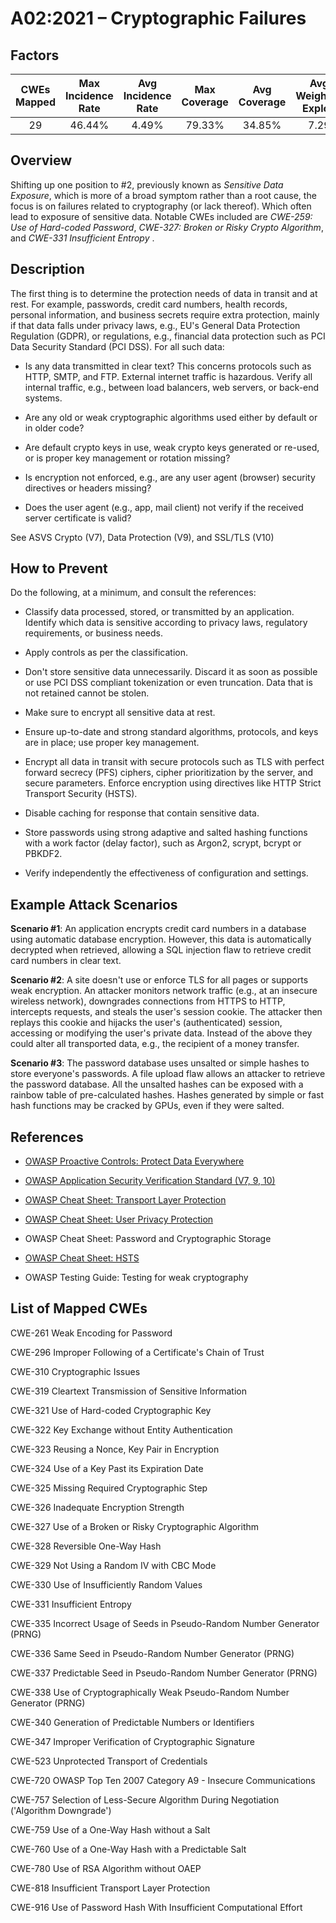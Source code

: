 # A02:2021 – Cryptographic Failures

## Factors

| CWEs Mapped | Max Incidence Rate | Avg Incidence Rate | Max Coverage | Avg Coverage | Avg Weighted Exploit | Avg Weighted Impact | Total Occurrences | Total CVEs |
|:-------------:|:--------------------:|:--------------------:|:--------------:|:--------------:|:----------------------:|:---------------------:|:-------------------:|:------------:|
| 29          | 46.44%             | 4.49%              | 79.33%       | 34.85%       | 7.29                 | 6.81                | 233,788           | 3,075      |

## Overview

Shifting up one position to #2, previously known as *Sensitive Data
Exposure*, which is more of a broad symptom rather than a root cause,
the focus is on failures related to cryptography (or lack thereof).
Which often lead to exposure of sensitive data. Notable CWEs included
are *CWE-259: Use of Hard-coded Password*, *CWE-327: Broken or Risky
Crypto Algorithm*, and *CWE-331 Insufficient Entropy* .

## Description 

The first thing is to determine the protection needs of data in transit
and at rest. For example, passwords, credit card numbers, health
records, personal information, and business secrets require extra
protection, mainly if that data falls under privacy laws, e.g., EU's
General Data Protection Regulation (GDPR), or regulations, e.g.,
financial data protection such as PCI Data Security Standard (PCI DSS).
For all such data:

-   Is any data transmitted in clear text? This concerns protocols such
    as HTTP, SMTP, and FTP. External internet traffic is hazardous.
    Verify all internal traffic, e.g., between load balancers, web
    servers, or back-end systems.

-   Are any old or weak cryptographic algorithms used either by default
    or in older code?

-   Are default crypto keys in use, weak crypto keys generated or
    re-used, or is proper key management or rotation missing?

-   Is encryption not enforced, e.g., are any user agent (browser)
    security directives or headers missing?

-   Does the user agent (e.g., app, mail client) not verify if the
    received server certificate is valid?

See ASVS Crypto (V7), Data Protection (V9), and SSL/TLS (V10)

## How to Prevent

Do the following, at a minimum, and consult the references:

-   Classify data processed, stored, or transmitted by an application.
    Identify which data is sensitive according to privacy laws,
    regulatory requirements, or business needs.

-   Apply controls as per the classification.

-   Don't store sensitive data unnecessarily. Discard it as soon as
    possible or use PCI DSS compliant tokenization or even truncation.
    Data that is not retained cannot be stolen.

-   Make sure to encrypt all sensitive data at rest.

-   Ensure up-to-date and strong standard algorithms, protocols, and
    keys are in place; use proper key management.

-   Encrypt all data in transit with secure protocols such as TLS with
    perfect forward secrecy (PFS) ciphers, cipher prioritization by the
    server, and secure parameters. Enforce encryption using directives
    like HTTP Strict Transport Security (HSTS).

-   Disable caching for response that contain sensitive data.

-   Store passwords using strong adaptive and salted hashing functions
    with a work factor (delay factor), such as Argon2, scrypt, bcrypt or
    PBKDF2.

-   Verify independently the effectiveness of configuration and
    settings.

## Example Attack Scenarios

**Scenario #1**: An application encrypts credit card numbers in a
database using automatic database encryption. However, this data is
automatically decrypted when retrieved, allowing a SQL injection flaw to
retrieve credit card numbers in clear text.

**Scenario #2**: A site doesn't use or enforce TLS for all pages or
supports weak encryption. An attacker monitors network traffic (e.g., at
an insecure wireless network), downgrades connections from HTTPS to
HTTP, intercepts requests, and steals the user's session cookie. The
attacker then replays this cookie and hijacks the user's (authenticated)
session, accessing or modifying the user's private data. Instead of the
above they could alter all transported data, e.g., the recipient of a
money transfer.

**Scenario #3**: The password database uses unsalted or simple hashes to
store everyone's passwords. A file upload flaw allows an attacker to
retrieve the password database. All the unsalted hashes can be exposed
with a rainbow table of pre-calculated hashes. Hashes generated by
simple or fast hash functions may be cracked by GPUs, even if they were
salted.

## References

-   [OWASP Proactive Controls: Protect Data
    Everywhere](https://owasp.org/www-project-proactive-controls/v3/en/c8-protect-data-everywhere)

-   [OWASP Application Security Verification Standard (V7,
    9, 10)](https://owasp.org/www-project-application-security-verification-standard)

-   [OWASP Cheat Sheet: Transport Layer
    Protection](https://cheatsheetseries.owasp.org/cheatsheets/Transport_Layer_Protection_Cheat_Sheet.html)

-   [OWASP Cheat Sheet: User Privacy
    Protection](https://cheatsheetseries.owasp.org/cheatsheets/User_Privacy_Protection_Cheat_Sheet.html)

-   OWASP Cheat Sheet: Password and Cryptographic Storage

-   [OWASP Cheat Sheet:
    HSTS](https://cheatsheetseries.owasp.org/cheatsheets/HTTP_Strict_Transport_Security_Cheat_Sheet.html)

-   OWASP Testing Guide: Testing for weak cryptography


## List of Mapped CWEs

CWE-261 Weak Encoding for Password

CWE-296 Improper Following of a Certificate's Chain of Trust

CWE-310 Cryptographic Issues

CWE-319 Cleartext Transmission of Sensitive Information

CWE-321 Use of Hard-coded Cryptographic Key

CWE-322 Key Exchange without Entity Authentication

CWE-323 Reusing a Nonce, Key Pair in Encryption

CWE-324 Use of a Key Past its Expiration Date

CWE-325 Missing Required Cryptographic Step

CWE-326 Inadequate Encryption Strength

CWE-327 Use of a Broken or Risky Cryptographic Algorithm

CWE-328 Reversible One-Way Hash

CWE-329 Not Using a Random IV with CBC Mode

CWE-330 Use of Insufficiently Random Values

CWE-331 Insufficient Entropy

CWE-335 Incorrect Usage of Seeds in Pseudo-Random Number Generator
(PRNG)

CWE-336 Same Seed in Pseudo-Random Number Generator (PRNG)

CWE-337 Predictable Seed in Pseudo-Random Number Generator (PRNG)

CWE-338 Use of Cryptographically Weak Pseudo-Random Number Generator
(PRNG)

CWE-340 Generation of Predictable Numbers or Identifiers

CWE-347 Improper Verification of Cryptographic Signature

CWE-523 Unprotected Transport of Credentials

CWE-720 OWASP Top Ten 2007 Category A9 - Insecure Communications

CWE-757 Selection of Less-Secure Algorithm During Negotiation
('Algorithm Downgrade')

CWE-759 Use of a One-Way Hash without a Salt

CWE-760 Use of a One-Way Hash with a Predictable Salt

CWE-780 Use of RSA Algorithm without OAEP

CWE-818 Insufficient Transport Layer Protection

CWE-916 Use of Password Hash With Insufficient Computational Effort
